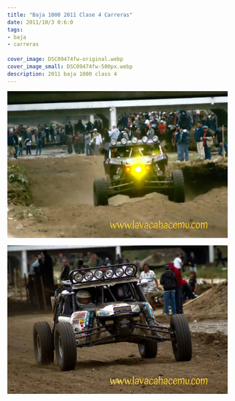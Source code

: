 ```yaml
---
title: "Baja 1000 2011 Clase 4 Carreras"
date: 2011/10/3 0:6:0
tags: 
- baja
- carreras

cover_image: DSC09474fw-original.webp
cover_image_small: DSC09474fw-500px.webp
description: 2011 baja 1000 class 4
---
```

[![](DSC09474fw-800px.webp)](DSC09474fw-original.webp)

  

[![](DSC09480fw-800px.webp)](DSC09480fw-original.webp)
